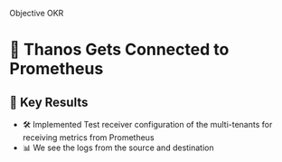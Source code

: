 Objective OKR
# 🔗 Thanos Gets Connected to Prometheus

## 🎯 Key Results 
- 🛠️ Implemented Test receiver configuration of the multi-tenants for receiving metrics from Prometheus
- 📊 We see the logs from the source and destination
